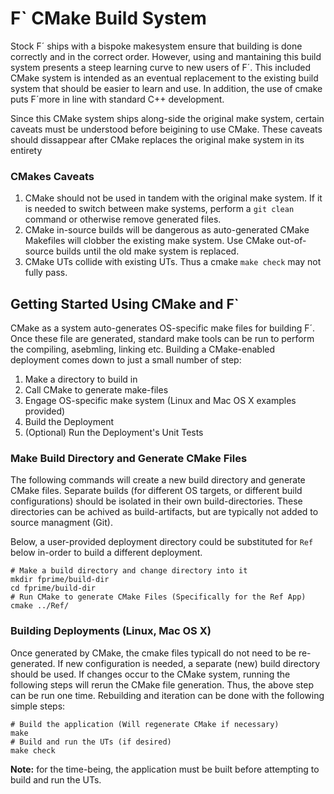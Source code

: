 # F` CMake Build System

Stock F´ ships with a bispoke makesystem ensure that building is done correctly and in the correct order. However, using and mantaining this build
system presents a steep learning curve to new users of F´. This included CMake system is intended as an eventual replacement to the existing build
system that should be easier to learn and use. In addition, the use of cmake puts F´more in line with standard C++ development.

Since this CMake system ships along-side the original make system, certain caveats must be understood before beigining to use CMake. These caveats
should dissappear after CMake replaces the original make system in its entirety

### CMakes Caveats

1. CMake should not be used in tandem with the original make system.  If it is needed to switch between make systems, perform a `git clean` command
   or otherwise remove generated files.
2. CMake in-source builds will be dangerous as auto-generated CMake Makefiles will clobber the existing make system. Use CMake out-of-source builds
   until the old make system is replaced.
3. CMake UTs collide with existing UTs. Thus a cmake `make check` may not fully pass. 

## Getting Started Using CMake and F`

CMake as a system auto-generates OS-specific make files for building F´. Once these file are generated, standard make tools can be run to perform
the compiling, asebmling, linking etc. Building a CMake-enabled deployment comes down to just a small number of step:

1. Make a directory to build in
2. Call CMake to generate make-files
3. Engage OS-specific make system (Linux and Mac OS X examples provided)
  1. Build the Deployment
  2. (Optional) Run the Deployment's Unit Tests

### Make Build Directory and Generate CMake Files

The following commands will create a new build directory and generate CMake files. Separate builds (for different OS targets, or different build
configurations) should be isolated in their own build-directories.  These directories can be achived as build-artifacts, but are typically not
added to source managment (Git).

Below, a user-provided deployment directory could be substituted for `Ref` below in-order to build a different deployment.

```
# Make a build directory and change directory into it
mkdir fprime/build-dir
cd fprime/build-dir
# Run CMake to generate CMake Files (Specifically for the Ref App)
cmake ../Ref/
```

### Building Deployments (Linux, Mac OS X)

Once generated by CMake, the cmake files typicall do not need to be re-generated. If new configuration is needed, a separate (new) build
directory should be used.  If changes occur to the CMake system, running the following steps will rerun the CMake file generation. Thus,
the above step can be run one time.  Rebuilding and iteration can be done with the following simple steps:

```
# Build the application (Will regenerate CMake if necessary)
make
# Build and run the UTs (if desired)
make check
```

**Note:** for the time-being, the application must be built before attempting to build and run the UTs.



